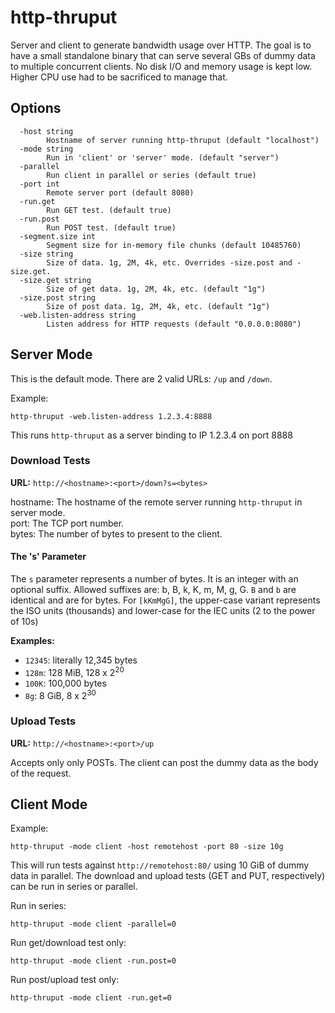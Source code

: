 # http-thruput

Server and client to generate bandwidth usage over HTTP.
The goal is to have a small standalone binary that can serve several GBs of dummy data to multiple concurrent clients.
No disk I/O and memory usage is kept low. Higher CPU use had to be sacrificed to manage that.

## Options
```
  -host string
    	Hostname of server running http-thruput (default "localhost")
  -mode string
    	Run in 'client' or 'server' mode. (default "server")
  -parallel
    	Run client in parallel or series (default true)
  -port int
    	Remote server port (default 8080)
  -run.get
    	Run GET test. (default true)
  -run.post
    	Run POST test. (default true)
  -segment.size int
    	Segment size for in-memory file chunks (default 10485760)
  -size string
    	Size of data. 1g, 2M, 4k, etc. Overrides -size.post and -size.get.
  -size.get string
    	Size of get data. 1g, 2M, 4k, etc. (default "1g")
  -size.post string
    	Size of post data. 1g, 2M, 4k, etc. (default "1g")
  -web.listen-address string
    	Listen address for HTTP requests (default "0.0.0.0:8080")
```

## Server Mode

This is the default mode.
There are 2 valid URLs: `/up` and `/down`.

Example:
```
http-thruput -web.listen-address 1.2.3.4:8888
```
This runs `http-thruput` as a server binding to IP 1.2.3.4 on port 8888

### Download Tests

__URL:__ `http://<hostname>:<port>/down?s=<bytes>`

hostname: The hostname of the remote server running `http-thruput` in server mode.  
port: The TCP port number.  
bytes: The number of bytes to present to the client.  

#### The 's' Parameter

The `s` parameter represents a number of bytes.
It is an integer with an optional suffix.
Allowed suffixes are: b, B, k, K, m, M, g, G.
`B` and `b` are identical and are for bytes.
For `[kKmMgG]`, the upper-case variant represents the ISO units (thousands) and lower-case for the IEC units (2 to the power of 10s)

__Examples:__
- `12345`: literally 12,345 bytes
- `128m`: 128 MiB, 128 x 2<sup>20</sup>
- `100K`: 100,000 bytes
- `8g`: 8 GiB, 8 x 2<sup>30</sup>


### Upload Tests

__URL:__ `http://<hostname>:<port>/up`

Accepts only only POSTs.
The client can post the dummy data as the body of the request.

## Client Mode

Example:
```
http-thruput -mode client -host remotehost -port 80 -size 10g
```
This will run tests against `http://remotehost:80/` using 10 GiB of dummy data in parallel.
The download and upload tests (GET and PUT, respectively) can be run in series or parallel.

Run in series:
```
http-thruput -mode client -parallel=0
```

Run get/download test only:
```
http-thruput -mode client -run.post=0
```

Run post/upload test only:
```
http-thruput -mode client -run.get=0
```

